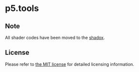 # p5.tools

## Note

All shader codes have been moved to the [shadox](https://github.com/ZRNOF/shadox).

## License

Please refer to [the MIT license](https://github.com/ZRNOF/p5.tools/blob/main/LICENSE) for detailed licensing information.
